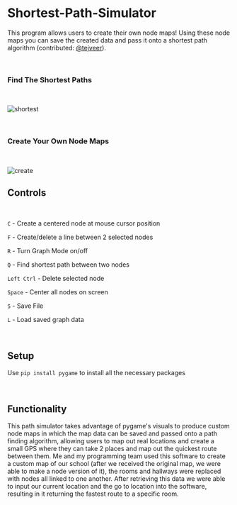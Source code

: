# Shortest-Path-Simulator

This program allows users to create their own node maps! Using these node maps you can save the created data and pass it onto a shortest path algorithm (contributed: [@tejveer](https://github.com/tejveeer/)). 

<br>

### Find The Shortest Paths

<br>

![shortest](https://user-images.githubusercontent.com/85767913/152070886-4de6c79f-4b13-4bcb-9619-bc592002fb0e.gif)

<br>

### Create Your Own Node Maps

<br>

![create](https://user-images.githubusercontent.com/85767913/152071351-b840e917-9e77-4e17-abb3-ba852505f8e3.gif)


## Controls

<br>

`C` - Create a centered node at mouse cursor position

`F` - Create/delete a line between 2 selected nodes

`R` - Turn Graph Mode on/off

`Q` - Find shortest path between two nodes

`Left Ctrl` - Delete selected node

`Space` - Center all nodes on screen

`S` - Save File

`L` - Load saved graph data

<br>

## Setup

Use `pip install pygame` to install all the necessary packages

<br>

## Functionality

 This path simulator takes advantage of pygame's visuals to produce custom node maps in which the map data can be saved and passed onto a path finding algorithm, allowing users to map out real locations and create a small GPS where they can take 2 places and map out the quickest route between them. Me and my programming team used this software to create a custom map of our school (after we received the original map, we were able to make a node version of it), the rooms and hallways were replaced with nodes all linked to one another. After retrieving this data we were able to input our current location and the go to location into the software, resulting in it returning the fastest route to a specific room. 

